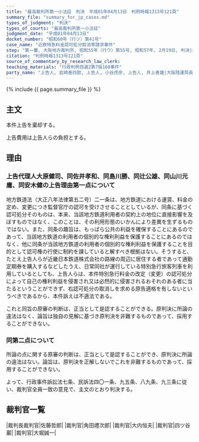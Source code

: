 ```yaml
---
title: "最高裁判所第一小法廷　判決　平成01年04月13日　判例時報1313号121頁"
summary_file: "summary_for_jp_cases.md"
types_of_judgment: "判決"
types_of_courts: "最高裁判所第一小法廷"
judgment_date: "平成01年04月13日"
docket_number: "昭和60年（行ツ）第41号"
case_name: "近鉄特急料金認可処分取消等請求事件"
step: "第一審, 大阪地方裁判所, 昭和55年（行ウ）第55号, 昭和57年, 2月19日, 判決|控訴審, 大阪高等裁判所, 昭和57年（行コ）第10号, 昭和59年10月30日, 判決"
citation: "判例時報1313号121頁"
source_of_commentary_by_research_law_clerk:
teaching_materials: "行政判例百選2第7版168事件"
party_name: "上告人, 岩崎善四郎, 上告人, 小谷虎彦, 上告人, 井上善雄|大阪陸運局長訴訟承継人, 被上告人, 近畿運輸局長, 井上徹太郎|被告人, 国, 右代表者法務大臣, 高辻正巳"
---
```




{% include {{ page.summary_file }}  %}






## 主文



本件上告を棄却する。

上告費用は上告人らの負担とする。





## 理由



### 上告代理人大原健司、同佐井孝和、同島川勝、同辻公雄、同山川元庸、同安木健の上告理由第一点について

地方鉄道法（大正八年法律第五二号）二一条は、地方鉄道における運賃、料金の定め、変更につき監督官庁の認可を受けさせることとしているが、同条に基づく認可処分そのものは、本来、当該地方鉄道利用者の契約上の地位に直接影響を及ぼすものではなく、このことは、その利用形態のいかんにより差異を生ずるものではない。また、同条の趣旨は、もっぱら公共の利益を確保することにあるのであって、当該地方鉄道の利用者の個別的な権利利益を保護することにあるのではなく、他に同条が当該地方鉄道の利用者の個別的な権利利益を保護することを目的として認可権の行使に制約を課していると解すべき根拠はない。そうすると、たとえ上告人らが近畿日本鉄道株式会社の路線の周辺に居住する者であって通勤定期券を購入するなどしたうえ、日常同社が運行している特別急行旅客列車を利用しているとしても、上告人らは、本件特別急行料金の改定（変更）の認可処分によって自己の権利利益を侵害され又は必然的に侵害されるおそれのある者に当たるということができず、右認可処分の取消しを求める原告適格を有しないというべきであるから、本件訴えは不適法である。

これと同旨の原審の判断は、正当として是認することができる。原判決に所論の違法はなく、論旨は独自の見解に基づき原判決を非難するものであって、採用することができない。

### 同第二点について

所論の点に関する原審の判断は、正当として是認することができ、原判決に所論の違法はない。論旨は、原判決を正解しないでこれを非難するものであって、採用することができない。

よって、行政事件訴訟法七条、民訴法四〇一条、九五条、八九条、九三条に従い、裁判官全員一致の意見で、主文のとおり判決する。

## 裁判官一覧

|裁判長裁判官|佐藤哲郎|
|裁判官|角田禮次郎|
|裁判官|大内恒夫|
|裁判官|四ツ谷巖|
|裁判官|大堀誠一|




